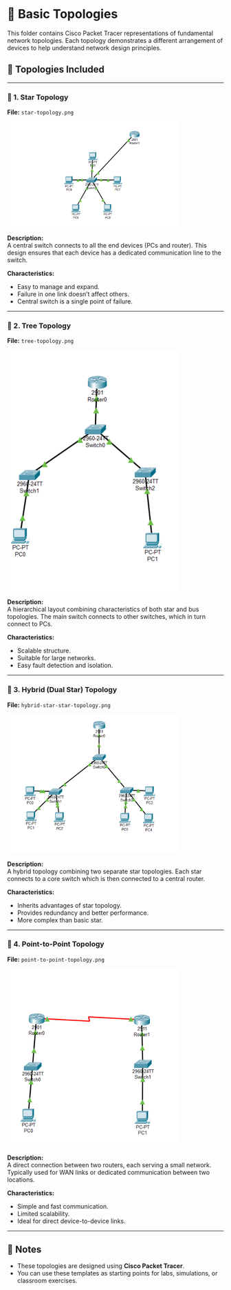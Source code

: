 # 📂 Basic Topologies

This folder contains Cisco Packet Tracer representations of fundamental network topologies. Each topology demonstrates a different arrangement of devices to help understand network design principles.

## 📁 Topologies Included

---

### 🌟 1. Star Topology

**File:** `star-topology.png`  

<img src="https://github.com/Ga5000/Network-Topologies-Lab/blob/main/basic-topologies/star/star-topology.png" width="400">

**Description:**  
A central switch connects to all the end devices (PCs and router). This design ensures that each device has a dedicated communication line to the switch.

**Characteristics:**
- Easy to manage and expand.
- Failure in one link doesn’t affect others.
- Central switch is a single point of failure.

---

### 🌲 2. Tree Topology

**File:** `tree-topology.png`  

<img src="https://github.com/Ga5000/Network-Topologies-Lab/blob/main/basic-topologies/tree/tree-topology.png" width="400">

**Description:**  
A hierarchical layout combining characteristics of both star and bus topologies. The main switch connects to other switches, which in turn connect to PCs.

**Characteristics:**
- Scalable structure.
- Suitable for large networks.
- Easy fault detection and isolation.

---

### 🔄 3. Hybrid (Dual Star) Topology

**File:** `hybrid-star-star-topology.png`  

<img src="https://github.com/Ga5000/Network-Topologies-Lab/blob/main/basic-topologies/hybrid/hybrid-star-star-topology.png" width="400">


**Description:**  
A hybrid topology combining two separate star topologies. Each star connects to a core switch which is then connected to a central router.

**Characteristics:**
- Inherits advantages of star topology.
- Provides redundancy and better performance.
- More complex than basic star.

---

### 🔁 4. Point-to-Point Topology

**File:** `point-to-point-topology.png`  

<img src="https://github.com/Ga5000/Network-Topologies-Lab/blob/main/basic-topologies/point-to-point/point-to-point-topology.png" width="400">

**Description:**  
A direct connection between two routers, each serving a small network. Typically used for WAN links or dedicated communication between two locations.

**Characteristics:**
- Simple and fast communication.
- Limited scalability.
- Ideal for direct device-to-device links.

---

## 📌 Notes

- These topologies are designed using **Cisco Packet Tracer**.
- You can use these templates as starting points for labs, simulations, or classroom exercises.
